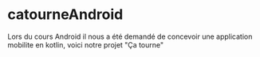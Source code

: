 # catourneAndroid
Lors du cours Android il nous a été demandé de concevoir une application mobilite en kotlin, voici notre projet "Ça tourne"
